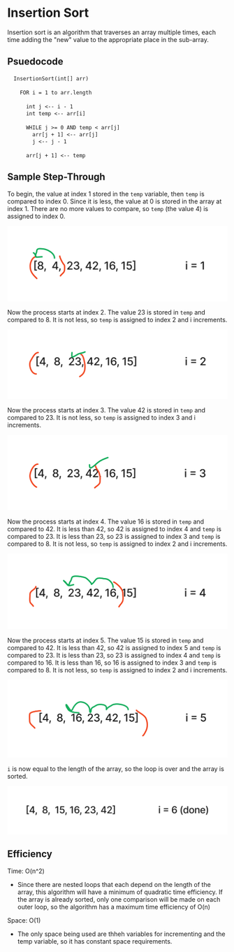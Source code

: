 # Insertion Sort

Insertion sort is an algorithm that traverses an array multiple times, each time adding the "new" value to the appropriate place in the sub-array.

## Psuedocode

``` psuedocode
  InsertionSort(int[] arr)

    FOR i = 1 to arr.length

      int j <-- i - 1
      int temp <-- arr[i]

      WHILE j >= 0 AND temp < arr[j]
        arr[j + 1] <-- arr[j]
        j <-- j - 1

      arr[j + 1] <-- temp
```

## Sample Step-Through

To begin, the value at index 1 stored in the `temp` variable, then `temp` is compared to index 0. Since it is less, the value at 0 is stored in the array at index 1. There are no more values to compare, so `temp` (the value 4) is assigned to index 0.

![step 1](./assets/insertion-sort-1.png)

Now the process starts at index 2. The value 23 is stored in `temp` and compared to 8. It is not less, so `temp` is assigned to index 2 and i increments.

![step 2](./assets/insertion-sort-2.png)

Now the process starts at index 3. The value 42 is stored in `temp` and compared to 23. It is not less, so `temp` is assigned to index 3 and i increments.

![step 3](./assets/insertion-sort-3.png)

Now the process starts at index 4. The value 16 is stored in `temp` and compared to 42. It is less than 42, so 42 is assigned to index 4 and `temp` is compared to 23. It is less than 23, so 23 is assigned to index 3 and `temp` is compared to 8. It is not less, so `temp` is assigned to index 2 and i increments.

![step 4](./assets/insertion-sort-4.png)

Now the process starts at index 5. The value 15 is stored in `temp` and compared to 42. It is less than 42, so 42 is assigned to index 5 and `temp` is compared to 23. It is less than 23, so 23 is assigned to index 4 and `temp` is compared to 16. It is less than 16, so 16 is assigned to index 3 and `temp` is compared to 8. It is not less, so `temp` is assigned to index 2 and i increments.

![step 5](./assets/insertion-sort-5.png)

`i` is now equal to the length of the array, so the loop is over and the array is sorted.

![step 6](./assets/insertion-sort-6.png)

## Efficiency

Time: O(n^2)

- Since there are nested loops that each depend on the length of the array, this algorithm will have a minimum of quadratic time efficiency. If the array is already sorted, only one comparison will be made on each outer loop, so the algorithm has a maximum time efficiency of O(n)

Space: O(1)

- The only space being used are thheh variables for incrementing and the temp variable, so it has constant space requirements.
